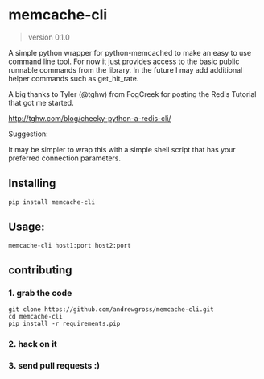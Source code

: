 # memcache-cli
> version 0.1.0

A simple python wrapper for python-memcached to make an easy to use
command line tool.  For now it just provides access to the basic
public runnable commands from the library.  In the future I may add
additional helper commands such as get_hit_rate.

A big thanks to Tyler (@tghw) from FogCreek for posting the Redis
Tutorial that got me started.

http://tghw.com/blog/cheeky-python-a-redis-cli/

Suggestion:

It may be simpler to wrap this with a simple shell script that has
your preferred connection parameters.


## Installing

```console
pip install memcache-cli
```

## Usage:

```console
memcache-cli host1:port host2:port
```

## contributing

### 1. grab the code
```console
git clone https://github.com/andrewgross/memcache-cli.git
cd memcache-cli
pip install -r requirements.pip
```

### 2. hack on it
### 3. send pull requests :)

